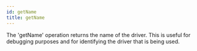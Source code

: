 ```yaml
---
id: getName
title: getName
---
```


The 'getName' operation returns the name of the driver.
This is useful for debugging purposes and for identifying the driver that is being used.